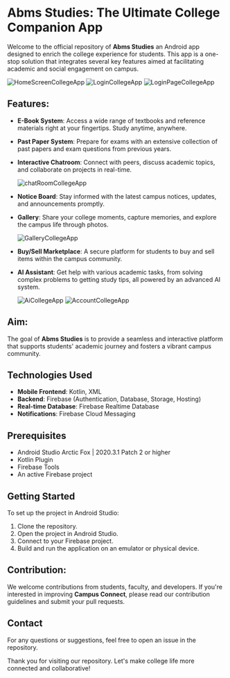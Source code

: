 # Abms Studies: The Ultimate College Companion App

Welcome to the official repository of **Abms Studies** an Android app designed to enrich the college experience for students. This app is a one-stop solution that integrates several key features aimed at facilitating academic and social engagement on campus.

![HomeScreenCollegeApp](https://github.com/Aban3049/CollegeApp/assets/157634467/c8330cd4-e879-4034-aa7c-b97ac0196059)    ![LoginCollegeApp](https://github.com/Aban3049/CollegeApp/assets/157634467/87e27236-956f-4b7c-ab44-5d2cb8f986fd)   ![LoginPageCollegeApp](https://github.com/Aban3049/CollegeApp/assets/157634467/24bcbdf1-af86-4986-b9ab-6c90788bbb64)  



## Features:

- **E-Book System**: Access a wide range of textbooks and reference materials right at your fingertips. Study anytime, anywhere.

- **Past Paper System**: Prepare for exams with an extensive collection of past papers and exam questions from previous years.

- **Interactive Chatroom**: Connect with peers, discuss academic topics, and collaborate on projects in real-time.
  
  ![chatRoomCollegeApp](https://github.com/Aban3049/CollegeApp/assets/157634467/795f4df1-873c-4a62-9000-488b7bcd1f3e)


- **Notice Board**: Stay informed with the latest campus notices, updates, and announcements promptly.

- **Gallery**: Share your college moments, capture memories, and explore the campus life through photos.
  
  ![GalleryCollegeApp](https://github.com/Aban3049/CollegeApp/assets/157634467/f2afbedf-aa61-4ad9-94b7-73934573efff)

- **Buy/Sell Marketplace**: A secure platform for students to buy and sell items within the campus community.

- **AI Assistant**: Get help with various academic tasks, from solving complex problems to getting study tips, all powered by an advanced AI system.
  
  ![AiCollegeApp](https://github.com/Aban3049/CollegeApp/assets/157634467/bbe20265-d679-49e0-abca-a64c3a394f8c)   ![AccountCollegeApp](https://github.com/Aban3049/CollegeApp/assets/157634467/15258c0c-9e62-40b7-8955-86d40df98dd0)

## Aim:

The goal of **Abms Studies** is to provide a seamless and interactive platform that supports students' academic journey and fosters a vibrant campus community.

## Technologies Used
- **Mobile Frontend**: Kotlin, XML
- **Backend**: Firebase (Authentication, Database, Storage, Hosting)
- **Real-time Database**: Firebase Realtime Database
- **Notifications**: Firebase Cloud Messaging

## Prerequisites
- Android Studio Arctic Fox | 2020.3.1 Patch 2 or higher
- Kotlin Plugin
- Firebase Tools
- An active Firebase project

## Getting Started
To set up the project in Android Studio:
1. Clone the repository.
2. Open the project in Android Studio.
3. Connect to your Firebase project.
4. Build and run the application on an emulator or physical device.

## Contribution:

We welcome contributions from students, faculty, and developers. If you're interested in improving **Campus Connect**, please read our contribution guidelines and submit your pull requests.

## Contact
For any questions or suggestions, feel free to open an issue in the repository.

Thank you for visiting our repository. Let's make college life more connected and collaborative!


